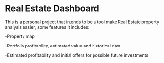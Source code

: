 # Real Estate Dashboard
This is a personal project that intends to be a tool make Real Estate property analysis easier, some features it includes:

-Property map 

-Portfolio profitability, estimated value and historical data

-Estimated profitability and initial offers for possible future investments
